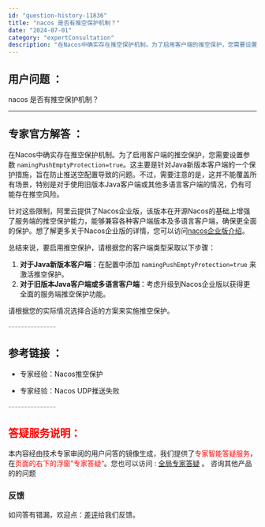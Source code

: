 ```yaml
---
id: "question-history-11836"
title: "nacos 是否有推空保护机制？"
date: "2024-07-01"
category: "expertConsultation"
description: "在Nacos中确实存在推空保护机制。为了启用客户端的推空保护，您需要设置参数 `namingPushEmptyProtection=true`。这主要是针对Java新版本客户端的一个保护措施，旨在防止推送空配置导致的问题。不过，需要注意的是，这并不能覆盖所有场景，特别是对于使用旧版本Java客户端或"
---
```


## 用户问题 ： 
 nacos 是否有推空保护机制？  

---------------
## 专家官方解答 ：

在Nacos中确实存在推空保护机制。为了启用客户端的推空保护，您需要设置参数 `namingPushEmptyProtection=true`。这主要是针对Java新版本客户端的一个保护措施，旨在防止推送空配置导致的问题。不过，需要注意的是，这并不能覆盖所有场景，特别是对于使用旧版本Java客户端或其他多语言客户端的情况，仍有可能存在推空风险。

针对这些限制，阿里云提供了Nacos企业版，该版本在开源Nacos的基础上增强了服务端的推空保护能力，能够兼容各种客户端版本及多语言客户端，确保更全面的保护。想了解更多关于Nacos企业版的详情，您可以访问[nacos企业版介绍](https://nacos.io/cloud/?from=wuyi)。

总结来说，要启用推空保护，请根据您的客户端类型采取以下步骤：
1. **对于Java新版本客户端**：在配置中添加 `namingPushEmptyProtection=true` 来激活推空保护。
2. **对于旧版本Java客户端或多语言客户端**：考虑升级到Nacos企业版以获得更全面的服务端推空保护功能。

请根据您的实际情况选择合适的方案来实施推空保护。


<font color="#949494">---------------</font> 


## 参考链接 ：

* 专家经验：Nacos推空保护 
 
 * 专家经验：Nacos UDP推送失败 


 <font color="#949494">---------------</font> 
 


## <font color="#FF0000">答疑服务说明：</font> 

本内容经由技术专家审阅的用户问答的镜像生成，我们提供了<font color="#FF0000">专家智能答疑服务</font>，在<font color="#FF0000">页面的右下的浮窗”专家答疑“</font>。您也可以访问 : [全局专家答疑](https://answer.opensource.alibaba.com/docs/intro) 。 咨询其他产品的的问题

### 反馈
如问答有错漏，欢迎点：[差评](https://ai.nacos.io/user/feedbackByEnhancerGradePOJOID?enhancerGradePOJOId=15994)给我们反馈。
